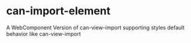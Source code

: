 # can-import-element
A WebComponent Version of can-view-import supporting styles default behavior like can-view-import
